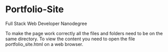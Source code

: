 # Portfolio-Site
Full Stack Web Developer Nanodegree

To make the page work correctly all the files and folders need to be on the same directory.
To view the content you need to open the file portfolio_site.html on a web browser.
